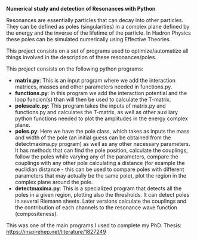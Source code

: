 **Numerical study and detection of Resonances with Python**

Resonances are essentially particles that can decay into other particles. 
They can be defined as poles (singularities) in a complex plane defined by the energy and the inverse of the lifetime of the particle. 
In Hadron Physics these poles can be simulated numerically using Effective Theories. 

This project consists on a set of programs used to optimize/automatize all things involved in the description of these resonances/poles.

This project consists on the following python programs:
- **matrix.py**:
This is an input program where we add the interaction matrices, masses and other parameters needed in functions.py.
- **functions.py**:
In this program we add the interaction potential and the loop funcion(s) than will then be used to calculate the T-matrix.
- **polescalc.py**:
This program takes the inputs of matrix.py and functions.py and calculates the T-matrix, as well as other auxiliary python functions needed to plot the amplitudes in the energy complex plane.
- **poles.py**:
Here we have the pole class, which takes as inputs the mass and width of the pole (an initial guess can be obtained from the detectmaxima.py program) as well as any other necessary parameters. It has methods that can find the pole position, calculate the couplings, follow the poles while varying any of the parameters, compare the couplings with any other pole calculating a distance (for example the euclidian distance - this can be used to compare poles with different parameters that may actually be the same pole), plot the region in the complex plane around the pole.
- **detectmaxima.py**:
This is a specialized program that detects all the poles in a given region, plotting also the thresholds. It can detect poles in several Riemann sheets. Later versions calculate the couplings and the contribution of each channels to the resonance wave function (compositeness).

This was one of the main programs I used to complete my PhD. 
Thesis: https://inspirehep.net/literature/1827249
